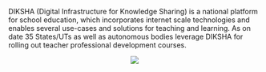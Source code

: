 DIKSHA (Digital Infrastructure for Knowledge Sharing) is a national platform for school education, which incorporates internet scale technologies and enables several use-cases and solutions for teaching and learning. As on date 35 States/UTs as well as autonomous bodies leverage DIKSHA for rolling out teacher professional development courses.
<p align="center">
  <img src="https://github.com/Code4GovTech/c4gt-milestones/assets/134908806/9646ce01-3c73-49cf-a785-4afb150eee69"/>
</p>
